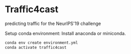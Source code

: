 # Traffic4cast

predicting traffic for the NeurIPS'19 challenge

Setup conda environment:
Install anaconda or miniconda.
```bash
conda env create environment.yml
conda activate traffic4cast
```
